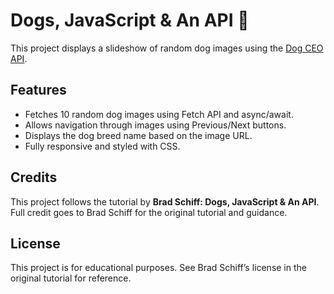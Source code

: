 # Dogs, JavaScript & An API 🐶

This project displays a slideshow of random dog images using the [Dog CEO API](https://dog.ceo/dog-api/).

## Features

- Fetches 10 random dog images using Fetch API and async/await.
- Allows navigation through images using Previous/Next buttons.
- Displays the dog breed name based on the image URL.
- Fully responsive and styled with CSS.

## Credits

This project follows the tutorial by **Brad Schiff: Dogs, JavaScript & An API**. Full credit goes to Brad Schiff for the original tutorial and guidance.

## License

This project is for educational purposes. See Brad Schiff’s license in the original tutorial for reference.
